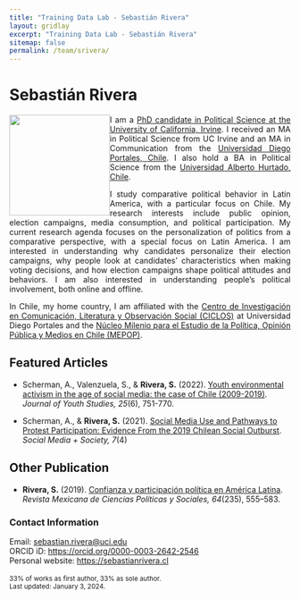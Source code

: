 ```yaml
---
title: "Training Data Lab - Sebastián Rivera"
layout: gridlay
excerpt: "Training Data Lab - Sebastián Rivera"
sitemap: false
permalink: /team/srivera/
---
```


# Sebastián Rivera

<img src="https://training-datalab.com/images/team/srivera.jpg" class="img-responsive" width="180px" style="float: left" />

<p align="justify">I am a <a href="https://www.polisci.uci.edu/" target="_blank">PhD candidate in Political Science at the University of California, Irvine</a>. I received an MA in Political Science from UC Irvine and an MA in Communication from the <a href="https://www.udp.cl/" target="_blank">Universidad Diego Portales, Chile</a>. I also hold a BA in Political Science from the <a href="https://www.uahurtado.cl/" target="_blank">Universidad Alberto Hurtado, Chile</a>.</p>

<p align="justify">I study comparative political behavior in Latin America, with a particular focus on Chile. My research interests include public opinion, election campaigns, media consumption, and political participation. My current research agenda focuses on the personalization of politics from a comparative perspective, with a special focus on Latin America. I am interested in understanding why candidates personalize their election campaigns, why people look at candidates’ characteristics when making voting decisions, and how election campaigns shape political attitudes and behaviors. I am also interested in understanding people’s political involvement, both online and offline.</p>

<p align="justify">In Chile, my home country, I am affiliated with the <a href="https://ciclos.udp.cl/" target="_blank">Centro de Investigación en Comunicación, Literatura y Observación Social (CICLOS)</a> at Universidad Diego Portales and the <a href="https://mepop.cl/" target="_blank">Núcleo Milenio para el Estudio de la Política, Opinión Pública y Medios en Chile (MEPOP)</a>.</p>

## Featured Articles

- Scherman, A., Valenzuela, S., & **Rivera, S.** (2022). <a href="https://doi.org/10.1080/13676261.2021.2010691" target="_blank">Youth environmental activism in the age of social media: the case of Chile (2009-2019)</a>. *Journal of Youth Studies, 25*(6), 751-770.

- Scherman, A., & **Rivera, S.** (2021). <a href="https://doi.org/10.1177/20563051211059704" target="_blank">Social Media Use and Pathways to Protest Participation: Evidence From the 2019 Chilean Social Outburst</a>. *Social Media + Society, 7*(4)

## Other Publication

- **Rivera, S.** (2019). <a href="https://doi.org/10.22201/fcpys.2448492xe.2019.235.65728" target="_blank">Confianza y participación política en América Latina</a>. *Revista Mexicana de Ciencias Políticas y Sociales, 64*(235), 555–583.

### Contact Information

Email: <a href="mailto:sebastian.rivera@uci.edu">sebastian.rivera@uci.edu</a><br />
ORCID iD: <a href="https://orcid.org/0000-0003-2642-2546" target="_blank">https://orcid.org/0000-0003-2642-2546</a><br />
Personal website: <a href="https://sebastianrivera.cl/" target="_blank">https://sebastianrivera.cl</a><br />
<br />
<small>33% of works as first author, 33% as sole author.</small><br />
<small>Last updated: January 3, 2024.</small>
